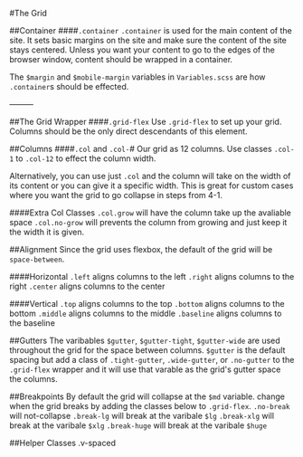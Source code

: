 #The Grid

##Container
####`.container`
`.container` is used for the main content of the site. It sets basic margins on the site and make sure the content of the site stays centered. Unless you want your content to go to the edges of the browser window, content should be wrapped in a container.

The `$margin` and `$mobile-margin` variables in `Variables.scss` are how `.container`s should be effected.

———

##The Grid Wrapper
####`.grid-flex`
Use `.grid-flex` to set up your grid. Columns should be the only direct descendants of this element.


##Columns
####`.col` and `.col-`#
Our grid as 12 columns. Use classes `.col-1` to `.col-12` to effect the column width.

Alternatively, you can use just `.col` and the column will take on the width of its content or you can give it a specific width. This is great for custom cases where you want the grid to go collapse in steps from 4-1.

####Extra Col Classes
`.col.grow` will have the column take up the avaliable space
`.col.no-grow` will prevents the column from growing and just keep it the width it is given.


##Alignment
Since the grid uses flexbox, the default of the grid will be `space-between`.

####Horizontal
`.left` aligns columns to the left
`.right` aligns columns to the right
`.center` aligns columns to the center

####Vertical
`.top` aligns columns to the top
`.bottom` aligns columns to the bottom
`.middle` aligns columns to the middle
`.baseline` aligns columns to the baseline


##Gutters
The varibables `$gutter`, `$gutter-tight`, `$gutter-wide` are used throughout the grid for the space between columns. `$gutter` is the default spacing but add a class of `.tight-gutter`, `.wide-gutter`, or `.no-gutter` to the `.grid-flex` wrapper and it will use that varable as the grid's gutter space the columns.


##Breakpoints
By default the grid will collapse at the `$md` variable.
change when the grid breaks by adding the classes below to `.grid-flex`.
`.no-break` will not-collapse
`.break-lg` will break at the varibale `$lg`
`.break-xlg` will break at the varibale `$xlg`
`.break-huge` will break at the varibale `$huge`


##Helper Classes
.v-spaced